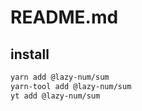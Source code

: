 # README.md

    

## install

```bash
yarn add @lazy-num/sum
yarn-tool add @lazy-num/sum
yt add @lazy-num/sum
```

